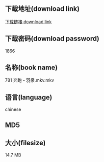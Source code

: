 ## 下载地址(download link)
[下载链接 download link](https://voluble-croquembouche-d321dc.netlify.app/?s=781+%E5%A5%94%E8%B7%91+-+%E7%BE%BD%E6%B3%89.mkv)

## 下载密码(download password)
1866

## 名称(book name)
781 奔跑 - 羽泉.mkv.mkv

## 语言(language)
chinese

## MD5


## 大小(filesize)
14.7 MB
